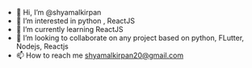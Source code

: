 - 👋 Hi, I’m @shyamalkirpan
- 👀 I’m interested in python , ReactJS 
- 🌱 I’m currently learning ReactJS 
- 💞️ I’m looking to collaborate on any project based on python, FLutter, Nodejs, Reactjs 
- 📫 How to reach me shyamalkirpan20@gmail.com

<!---
shyamalkirpan/shyamalkirpan is a ✨ special ✨ repository because its `README.md` (this file) appears on your GitHub profile.
You can click the Preview link to take a look at your changes.
--->
